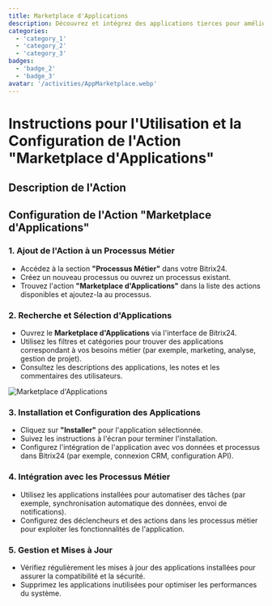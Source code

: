 ```yaml
---
title: Marketplace d'Applications
description: Découvrez et intégrez des applications tierces pour améliorer votre entreprise.
categories: 
  - 'category_1'
  - 'category_2'
  - 'category_3'
badges: 
  - 'badge_2'
  - 'badge_3'
avatar: '/activities/AppMarketplace.webp'
---
```

# Instructions pour l'Utilisation et la Configuration de l'Action "Marketplace d'Applications"

## Description de l'Action

## **Configuration de l'Action "Marketplace d'Applications"**

### 1. Ajout de l'Action à un Processus Métier
- Accédez à la section **"Processus Métier"** dans votre Bitrix24.
- Créez un nouveau processus ou ouvrez un processus existant.
- Trouvez l'action **"Marketplace d'Applications"** dans la liste des actions disponibles et ajoutez-la au processus.

### 2. Recherche et Sélection d'Applications
- Ouvrez le **Marketplace d'Applications** via l'interface de Bitrix24.
- Utilisez les filtres et catégories pour trouver des applications correspondant à vos besoins métier (par exemple, marketing, analyse, gestion de projet).
- Consultez les descriptions des applications, les notes et les commentaires des utilisateurs.

![Marketplace d'Applications](/activities/AppMarketplace.webp)

### 3. Installation et Configuration des Applications
- Cliquez sur **"Installer"** pour l'application sélectionnée.
- Suivez les instructions à l'écran pour terminer l'installation.
- Configurez l'intégration de l'application avec vos données et processus dans Bitrix24 (par exemple, connexion CRM, configuration API).

### 4. Intégration avec les Processus Métier
- Utilisez les applications installées pour automatiser des tâches (par exemple, synchronisation automatique des données, envoi de notifications).
- Configurez des déclencheurs et des actions dans les processus métier pour exploiter les fonctionnalités de l'application.

### 5. Gestion et Mises à Jour
- Vérifiez régulièrement les mises à jour des applications installées pour assurer la compatibilité et la sécurité.
- Supprimez les applications inutilisées pour optimiser les performances du système.